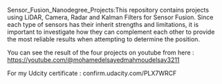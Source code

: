 Sensor_Fusion_Nanodegree_Projects:This repository contains projects using LiDAR, Camera, Radar and Kalman Filters for Sensor Fusion. Since each type of sensors has their inherit strengths and limitations, it is important to investigate how they can complement each other to provide the most reliable results when attempting to determine the position. 

You can see the result of the four projects on youtube from here : https://youtube.com/@mohamedelsayedmahmoudelsay3211

For my Udcity certificate : confirm.udacity.com/PLX7WRCF 



